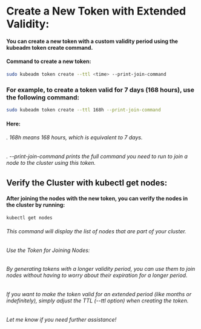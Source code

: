#  Create a New Token with Extended Validity:
#### You can create a new token with a custom validity period using the kubeadm token create command.
#### Command to create a new token:
```bash
sudo kubeadm token create --ttl <time> --print-join-command
```
### For example, to create a token valid for 7 days (168 hours), use the following command:
```bash
sudo kubeadm token create --ttl 168h --print-join-command
```
#### Here:
###### . 168h means 168 hours, which is equivalent to 7 days.
###### . --print-join-command prints the full command you need to run to join a node to the cluster using this token.
## Verify the Cluster with kubectl get nodes:
#### After joining the nodes with the new token, you can verify the nodes in the cluster by running:
```bash
kubectl get nodes
```
###### This command will display the list of nodes that are part of your cluster.
###### Use the Token for Joining Nodes:
###### By generating tokens with a longer validity period, you can use them to join nodes without having to worry about their expiration for a longer period.
###### If you want to make the token valid for an extended period (like months or indefinitely), simply adjust the TTL (--ttl option) when creating the token.
###### Let me know if you need further assistance!
